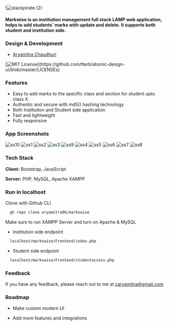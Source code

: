!![stackpirate (2)](https://user-images.githubusercontent.com/79497113/150009226-dff5a8ca-bbaf-4192-8c83-bd30e136d218.png)
#### Markwise is an institution management full stack LAMP web application, helps to add students' marks with update and delete. It supports both student and institution side.

### Design & Development
- [Aryamitra Chaudhuri](https://www.github.com/aryamitra06)


[![MIT License](https://img.shields.io/apm/l/atomic-design-ui.svg?)](https://github.com/tterb/atomic-design-ui/blob/master/LICENSEs)

### Features

- Easy to add marks to the specific class and section for student upto class X.
- Authentic and secure with md5() hashing technology
- Both Institution and Student side application
- Fast and lightweight
- Fully responsive

### App Screenshots

![ss10](https://user-images.githubusercontent.com/79497113/150004345-1d12dcca-19e6-4bf1-9c23-2f4f7201347f.png)
![ss1](https://user-images.githubusercontent.com/79497113/150004267-b09b0687-a981-4f0e-94f2-fa30e21a8249.png) ![ss2](https://user-images.githubusercontent.com/79497113/150004289-75c31d2a-6cac-4e4f-9528-0b002c2de46b.png)
![ss3](https://user-images.githubusercontent.com/79497113/150004299-05c358d8-1839-4cab-94df-a0f435ed1a11.png) ![ss9](https://user-images.githubusercontent.com/79497113/150004338-3b89a561-16cd-40c0-a9a0-5b7970ff9915.png)
![ss4](https://user-images.githubusercontent.com/79497113/150004308-b70255f6-6624-476e-aedb-3b6ccd80683e.png)
![ss5](https://user-images.githubusercontent.com/79497113/150004314-8055f3ec-9251-42f5-a1c0-7e3a5587151a.png)
![ss6](https://user-images.githubusercontent.com/79497113/150004321-aca404f6-cb3c-4203-aa16-896ec7d42ace.png)
![ss7](https://user-images.githubusercontent.com/79497113/150004327-df487a7c-de46-4626-8e05-c6a02e2c1554.png)
![ss8](https://user-images.githubusercontent.com/79497113/150004334-59883e67-15ec-493d-9b18-bf46c8fe5377.png)



### Tech Stack

**Client:** Bootstrap, JavaScript

**Server:** PHP, MySQL, Apache XAMPP


### Run in localhost
Clone with Github CLI
```bash
  gh repo clone aryamitra06/markswise
```
Make sure to run XAMPP Server and turn on Apache & MySQL

- Institution side endpoint
```bash
  localhost/markswise/Frontend/index.php
```
- Student side endpoint
```bash
  localhost/markswise/Frontend/studentaccess.php
```


### Feedback

If you have any feedback, please reach out to me at caryamitra@gmail.com


### Roadmap

- Make custom modern UI

- Add more features and integrations

